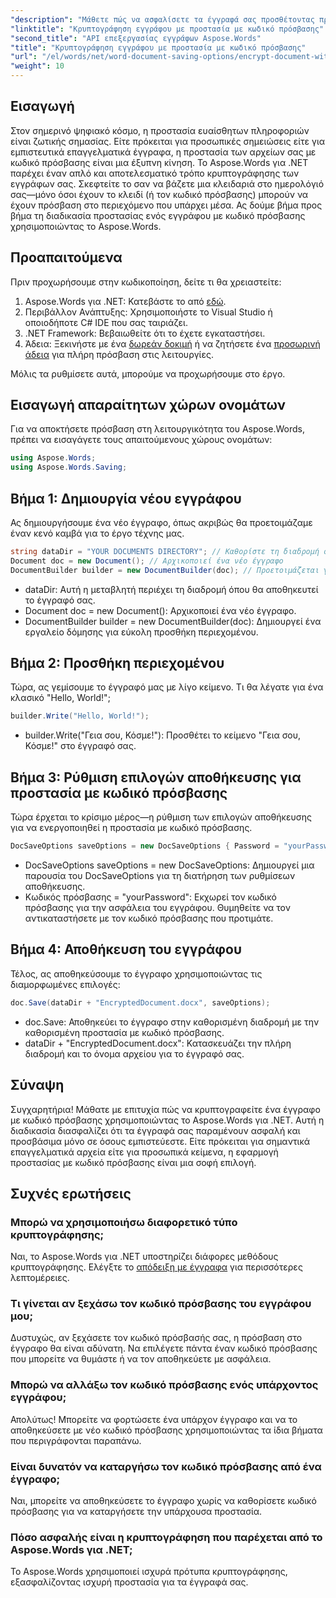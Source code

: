 ```yaml
---
"description": "Μάθετε πώς να ασφαλίσετε τα έγγραφά σας προσθέτοντας προστασία με κωδικό πρόσβασης χρησιμοποιώντας το Aspose.Words για .NET. Αυτός ο ολοκληρωμένος οδηγός σας καθοδηγεί στη διαδικασία."
"linktitle": "Κρυπτογράφηση εγγράφου με προστασία με κωδικό πρόσβασης"
"second_title": "API επεξεργασίας εγγράφων Aspose.Words"
"title": "Κρυπτογράφηση εγγράφου με προστασία με κωδικό πρόσβασης"
"url": "/el/words/net/word-document-saving-options/encrypt-document-with-password-protect/"
"weight": 10
---
```


## Εισαγωγή

Στον σημερινό ψηφιακό κόσμο, η προστασία ευαίσθητων πληροφοριών είναι ζωτικής σημασίας. Είτε πρόκειται για προσωπικές σημειώσεις είτε για εμπιστευτικά επαγγελματικά έγγραφα, η προστασία των αρχείων σας με κωδικό πρόσβασης είναι μια έξυπνη κίνηση. Το Aspose.Words για .NET παρέχει έναν απλό και αποτελεσματικό τρόπο κρυπτογράφησης των εγγράφων σας. Σκεφτείτε το σαν να βάζετε μια κλειδαριά στο ημερολόγιό σας—μόνο όσοι έχουν το κλειδί (ή τον κωδικό πρόσβασης) μπορούν να έχουν πρόσβαση στο περιεχόμενο που υπάρχει μέσα. Ας δούμε βήμα προς βήμα τη διαδικασία προστασίας ενός εγγράφου με κωδικό πρόσβασης χρησιμοποιώντας το Aspose.Words.

## Προαπαιτούμενα

Πριν προχωρήσουμε στην κωδικοποίηση, δείτε τι θα χρειαστείτε:

1. Aspose.Words για .NET: Κατεβάστε το από [εδώ](https://releases.aspose.com/words/net/).
2. Περιβάλλον Ανάπτυξης: Χρησιμοποιήστε το Visual Studio ή οποιοδήποτε C# IDE που σας ταιριάζει.
3. .NET Framework: Βεβαιωθείτε ότι το έχετε εγκαταστήσει.
4. Άδεια: Ξεκινήστε με ένα [δωρεάν δοκιμή](https://releases.aspose.com/) ή να ζητήσετε ένα [προσωρινή άδεια](https://purchase.aspose.com/temporary-license/) για πλήρη πρόσβαση στις λειτουργίες.

Μόλις τα ρυθμίσετε αυτά, μπορούμε να προχωρήσουμε στο έργο.

## Εισαγωγή απαραίτητων χώρων ονομάτων

Για να αποκτήσετε πρόσβαση στη λειτουργικότητα του Aspose.Words, πρέπει να εισαγάγετε τους απαιτούμενους χώρους ονομάτων:

```csharp
using Aspose.Words;
using Aspose.Words.Saving;
```

## Βήμα 1: Δημιουργία νέου εγγράφου

Ας δημιουργήσουμε ένα νέο έγγραφο, όπως ακριβώς θα προετοιμάζαμε έναν κενό καμβά για το έργο τέχνης μας.

```csharp
string dataDir = "YOUR DOCUMENTS DIRECTORY"; // Καθορίστε τη διαδρομή σας
Document doc = new Document(); // Αρχικοποιεί ένα νέο έγγραφο
DocumentBuilder builder = new DocumentBuilder(doc); // Προετοιμάζεται για προσθήκη περιεχομένου
```

- dataDir: Αυτή η μεταβλητή περιέχει τη διαδρομή όπου θα αποθηκευτεί το έγγραφό σας.
- Document doc = new Document(): Αρχικοποιεί ένα νέο έγγραφο.
- DocumentBuilder builder = new DocumentBuilder(doc): Δημιουργεί ένα εργαλείο δόμησης για εύκολη προσθήκη περιεχομένου.

## Βήμα 2: Προσθήκη περιεχομένου

Τώρα, ας γεμίσουμε το έγγραφό μας με λίγο κείμενο. Τι θα λέγατε για ένα κλασικό "Hello, World!";

```csharp
builder.Write("Hello, World!");
```

- builder.Write("Γεια σου, Κόσμε!"): Προσθέτει το κείμενο "Γεια σου, Κόσμε!" στο έγγραφό σας.

## Βήμα 3: Ρύθμιση επιλογών αποθήκευσης για προστασία με κωδικό πρόσβασης

Τώρα έρχεται το κρίσιμο μέρος—η ρύθμιση των επιλογών αποθήκευσης για να ενεργοποιηθεί η προστασία με κωδικό πρόσβασης.

```csharp
DocSaveOptions saveOptions = new DocSaveOptions { Password = "yourPassword" }; // Ορίστε τον κωδικό πρόσβασής σας εδώ
```

- DocSaveOptions saveOptions = new DocSaveOptions: Δημιουργεί μια παρουσία του DocSaveOptions για τη διατήρηση των ρυθμίσεων αποθήκευσης.
- Κωδικός πρόσβασης = "yourPassword": Εκχωρεί τον κωδικό πρόσβασης για την ασφάλεια του εγγράφου. Θυμηθείτε να τον αντικαταστήσετε με τον κωδικό πρόσβασης που προτιμάτε.

## Βήμα 4: Αποθήκευση του εγγράφου

Τέλος, ας αποθηκεύσουμε το έγγραφο χρησιμοποιώντας τις διαμορφωμένες επιλογές:

```csharp
doc.Save(dataDir + "EncryptedDocument.docx", saveOptions);
```

- doc.Save: Αποθηκεύει το έγγραφο στην καθορισμένη διαδρομή με την καθορισμένη προστασία με κωδικό πρόσβασης.
- dataDir + "EncryptedDocument.docx": Κατασκευάζει την πλήρη διαδρομή και το όνομα αρχείου για το έγγραφό σας.

## Σύναψη

Συγχαρητήρια! Μάθατε με επιτυχία πώς να κρυπτογραφείτε ένα έγγραφο με κωδικό πρόσβασης χρησιμοποιώντας το Aspose.Words για .NET. Αυτή η διαδικασία διασφαλίζει ότι τα έγγραφά σας παραμένουν ασφαλή και προσβάσιμα μόνο σε όσους εμπιστεύεστε. Είτε πρόκειται για σημαντικά επαγγελματικά αρχεία είτε για προσωπικά κείμενα, η εφαρμογή προστασίας με κωδικό πρόσβασης είναι μια σοφή επιλογή.

## Συχνές ερωτήσεις

### Μπορώ να χρησιμοποιήσω διαφορετικό τύπο κρυπτογράφησης;
Ναι, το Aspose.Words για .NET υποστηρίζει διάφορες μεθόδους κρυπτογράφησης. Ελέγξτε το [απόδειξη με έγγραφα](https://reference.aspose.com/words/net/) για περισσότερες λεπτομέρειες.

### Τι γίνεται αν ξεχάσω τον κωδικό πρόσβασης του εγγράφου μου;
Δυστυχώς, αν ξεχάσετε τον κωδικό πρόσβασής σας, η πρόσβαση στο έγγραφο θα είναι αδύνατη. Να επιλέγετε πάντα έναν κωδικό πρόσβασης που μπορείτε να θυμάστε ή να τον αποθηκεύετε με ασφάλεια.

### Μπορώ να αλλάξω τον κωδικό πρόσβασης ενός υπάρχοντος εγγράφου;
Απολύτως! Μπορείτε να φορτώσετε ένα υπάρχον έγγραφο και να το αποθηκεύσετε με νέο κωδικό πρόσβασης χρησιμοποιώντας τα ίδια βήματα που περιγράφονται παραπάνω.

### Είναι δυνατόν να καταργήσω τον κωδικό πρόσβασης από ένα έγγραφο;
Ναι, μπορείτε να αποθηκεύσετε το έγγραφο χωρίς να καθορίσετε κωδικό πρόσβασης για να καταργήσετε την υπάρχουσα προστασία.

### Πόσο ασφαλής είναι η κρυπτογράφηση που παρέχεται από το Aspose.Words για .NET;
Το Aspose.Words χρησιμοποιεί ισχυρά πρότυπα κρυπτογράφησης, εξασφαλίζοντας ισχυρή προστασία για τα έγγραφά σας.